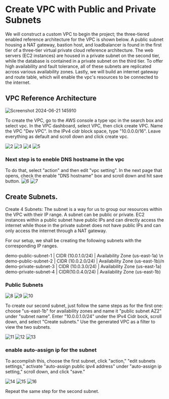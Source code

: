 # Create VPC with Public and Private Subnets

We will construct a custom VPC to begin the project; the three-tiered enabled reference architecture for the VPC is shown below.
A public subnet housing a NAT gateway, bastion host, and loadbalancer is found in the first tier of a three-tier virtual private cloud reference architecture. The web servers (EC2 instances) are housed in a private subnet on the second tier, while the database is contained in a private subnet on the third tier. To offer high availability and fault tolerance, all of these subnets are replicated across various availability zones. Lastly, we will build an internet gateway and route table, which will enable the vpc's resources to be connected to the internet.

## VPC Reference Architecture
![Screenshot 2024-06-21 145910](https://github.com/atharva5683/Hosting-WordPress-on-AWS-with-a-Secure-Three-Tier-VPC/assets/160429511/1dd24eb1-8c98-4d8f-be7b-a77a871631cb)

To create the VPC, go to the AWS console a type vpc in the search box and select vpc. In the VPC dashboard, select VPC, then click create VPC. Name the VPC "Dev VPC". In the IPv4 cidr block space, type "10.0.0.0/16". Leave everything as default and scroll down and click create vpc.

![2](https://github.com/atharva5683/Hosting-WordPress-on-AWS-with-a-Secure-Three-Tier-VPC/assets/160429511/364fc278-a00f-4691-b687-f5f7dcf3a7cc)
![3](https://github.com/atharva5683/Hosting-WordPress-on-AWS-with-a-Secure-Three-Tier-VPC/assets/160429511/08d56ca8-8d3a-4589-8c58-641c606e5fb7)
![4](https://github.com/atharva5683/Hosting-WordPress-on-AWS-with-a-Secure-Three-Tier-VPC/assets/160429511/e1e54f10-ae1c-4bb4-997d-7ec507f38e38)
![5](https://github.com/atharva5683/Hosting-WordPress-on-AWS-with-a-Secure-Three-Tier-VPC/assets/160429511/cc197c54-65f8-405a-a923-0aed46e9be06)


### Next step is to eneble DNS hostname in the vpc
To do that, select "action" and then edit "vpc setting". In the next page that opens, check the enable "DNS hostname" box and scroll down and hit save button.
![6](https://github.com/atharva5683/Hosting-WordPress-on-AWS-with-a-Secure-Three-Tier-VPC/assets/160429511/215dbe87-e9bb-4767-b5bb-165d22b81ef0)
![7](https://github.com/atharva5683/Hosting-WordPress-on-AWS-with-a-Secure-Three-Tier-VPC/assets/160429511/5fd5beee-23d0-40d1-8603-ba6f8d9b83b5)


## Create Subnets.
Create 4 Subnets: The subnet is a way for us to group our resources within the VPC with their IP range. A subnet can be public or private. EC2 instances within a public subnet have public IPs and can directly access the internet while those in the private subnet does not have public IPs and can only access the internet through a NAT gateway.

For our setup, we shall be creating the following subnets with the corresponding IP ranges.

demo-public-subnet-1 | CIDR (10.0.1.0/24) | Availability Zone (us-east-1a) \n
demo-public-subnet-2 | CIDR (10.0.2.0/24) | Availability Zone (us-east-1b)/n
demo-private-subnet-3 | CIDR (10.0.3.0/24) | Availability Zone (us-east-1a)
demo-private-subnet-4 | CIDR(10.0.4.0/24) | Availability Zone (us-east-1b)

### Public Subnets
![8](https://github.com/atharva5683/Hosting-WordPress-on-AWS-with-a-Secure-Three-Tier-VPC/assets/160429511/f420b304-a083-4fbb-a6e5-1988dc2c2e8e)
![9](https://github.com/atharva5683/Hosting-WordPress-on-AWS-with-a-Secure-Three-Tier-VPC/assets/160429511/89cb0360-5aca-4fea-9263-93e8a4b7bf7d)
![10](https://github.com/atharva5683/Hosting-WordPress-on-AWS-with-a-Secure-Three-Tier-VPC/assets/160429511/e745e125-bb58-406b-8486-6ebf39fe84c6)

To create our second subnet, just follow the same steps as for the first one: choose "us-east-1b" for availability zones and name it "public subnet AZ2" under "subnet name". Enter "10.0.0.1.0/24" under the IPv4 Cidr bock, scroll down, and select "Create subnets." Use the generated VPC as a filter to view the two subnets.

![11](https://github.com/atharva5683/Hosting-WordPress-on-AWS-with-a-Secure-Three-Tier-VPC/assets/160429511/f9444c4a-9218-45b3-a4e6-ec619dc810e7)
![12](https://github.com/atharva5683/Hosting-WordPress-on-AWS-with-a-Secure-Three-Tier-VPC/assets/160429511/9937877c-0da9-4042-a383-1a6d9c6a6987)
![13](https://github.com/atharva5683/Hosting-WordPress-on-AWS-with-a-Secure-Three-Tier-VPC/assets/160429511/35fdcd63-2ff9-4a38-b8f4-746cb6f348db)
### enable auto-assign ip for the subnet

To accomplish this, choose the first subnet, click "action," "edit subnets settings," activate "auto-assign public ipv4 address" under "auto-assign ip setting," scroll down, and click "save."

![14](https://github.com/atharva5683/Hosting-WordPress-on-AWS-with-a-Secure-Three-Tier-VPC/assets/160429511/ddf84289-dfce-4988-ae7a-e47db5cf42d6)
![15](https://github.com/atharva5683/Hosting-WordPress-on-AWS-with-a-Secure-Three-Tier-VPC/assets/160429511/a6167166-f3b8-4c03-8b64-34e1f61f90ec)
![16](https://github.com/atharva5683/Hosting-WordPress-on-AWS-with-a-Secure-Three-Tier-VPC/assets/160429511/f813a11c-af3b-470c-b534-77cc4d12ca5b)

Repeat the same step for the second subnet.
